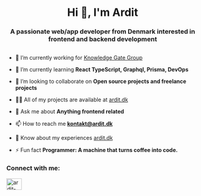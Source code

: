 

<!--
**ArditGashi/ArditGashi** is a ✨ _special_ ✨ repository because its `README.md` (this file) appears on your GitHub profile.

Here are some ideas to get you started:

- 🔭 I’m currently working on ...
- 🌱 I’m currently learning ...
- 👯 I’m looking to collaborate on ...
- 🤔 I’m looking for help with ...
- 💬 Ask me about ...
- 📫 How to reach me: ...
- 😄 Pronouns: ...
- ⚡ Fun fact: ...
-->


<h1 align="center">Hi 👋, I'm Ardit</h1>
<h3 align="center">A passionate web/app developer from Denmark interested in frontend and backend development</h3>

<p align="left"> <a href="https://twitter.com/" target="blank"><img src="https://img.shields.io/twitter/follow/?logo=twitter&style=for-the-badge" alt="" /></a> </p>

- 🔭 I’m currently working for [Knowledge Gate Group](https://knowledgegategroup.com/)

- 🌱 I’m currently learning **React TypeScript, Graphql, Prisma, DevOps**

- 👯 I’m looking to collaborate on **Open source projects and freelance projects**

- 👨‍💻 All of my projects are available at [ardit.dk](ardit.dk)

- 💬 Ask me about **Anything frontend related**

- 📫 How to reach me **kontakt@ardit.dk**

- 📄 Know about my experiences [ardit.dk](ardit.dk)

- ⚡ Fun fact **Programmer: A machine that turns coffee into code.**

<h3 align="left">Connect with me:</h3>
<p align="left">
<a href="https://linkedin.com/in/ardit-gashi" target="blank"><img align="center" src="https://raw.githubusercontent.com/rahuldkjain/github-profile-readme-generator/master/src/images/icons/Social/linked-in-alt.svg" alt="ardit-gashi" height="30" width="40" /></a>
</p>
